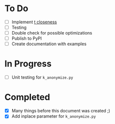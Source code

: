 # To Do
- [ ]  Implement [t closeness](https://www.cs.purdue.edu/homes/ninghui/papers/t_closeness_icde07.pdf)
  - [ ] Testing
- [ ] Double check for possible optimizations
- [ ] Publish to PyPI
- [ ] Create documentation with examples        

# In Progress
- [ ] Unit testing for ```k_anonymize.py```

# Completed
- [X]  Many things before this document was created ;)
- [X]  Add inplace parameter for ```k_anonymize.py```
